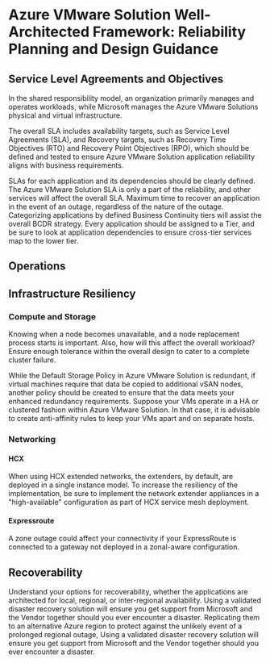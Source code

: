 # Azure VMware Solution Well-Architected Framework: Reliability Planning and Design Guidance


## Service Level Agreements and Objectives 

In the shared responsibility model, an organization primarily manages and operates workloads, while Microsoft manages the Azure VMware Solutions physical and virtual infrastructure. 

The overall SLA includes availability targets, such as Service Level Agreements (SLA), and Recovery targets, such as Recovery Time Objectives (RTO) and Recovery Point Objectives (RPO), which should be defined and tested to ensure Azure VMware Solution application reliability aligns with business requirements.

SLAs for each application and its dependencies should be clearly defined. The Azure VMware Solution SLA is only a part of the reliability, and  other services will affect the overall SLA.
Maximum time to recover an application in the event of an outage, regardless of the nature of the outage.
Categorizing applications by  defined Business Continuity tiers will assist the overall BCDR strategy.  Every application should be assigned to a Tier, and be sure to look at application dependencies to ensure cross-tier services map to the lower tier.
## Operations 

## Infrastructure Resiliency

### Compute and Storage 
Knowing when a node becomes unavailable, and a node replacement process starts is important. Also, how will this affect the overall workload? 
Ensure enough tolerance within the overall design to cater to a complete cluster failure.

While the Default Storage Policy in Azure VMware Solution is redundant, if virtual machines require that data be copied to additional vSAN nodes, another policy should be created to ensure that the data meets your enhanced redundancy requirements. Suppose your VMs operate in a HA or clustered fashion within Azure VMware Solution. In that case, it is advisable to create anti-affinity rules to keep your VMs apart and on separate hosts.
 

### Networking

#### HCX 
When using HCX extended networks, the extenders, by default, are deployed in a single instance model. To increase the resiliency of the implementation, be sure to implement the network extender appliances in a "high-available" configuration as part of HCX service mesh deployment.

#### Expressroute 
A zone outage could affect your connectivity if your ExpressRoute is connected to a gateway not deployed in a zonal-aware configuration.

## Recoverability 

Understand your options for recoverability, whether the applications are architected for local, regional, or inter-regional availability.
Using a validated disaster recovery solution will ensure you get support from Microsoft and the Vendor together should you ever encounter a disaster.
Replicating them to an alternative Azure region to protect against the unlikely event of a prolonged regional outage, 
Using a validated disaster recovery solution will ensure you get support from Microsoft and the Vendor together should you ever encounter a disaster.

